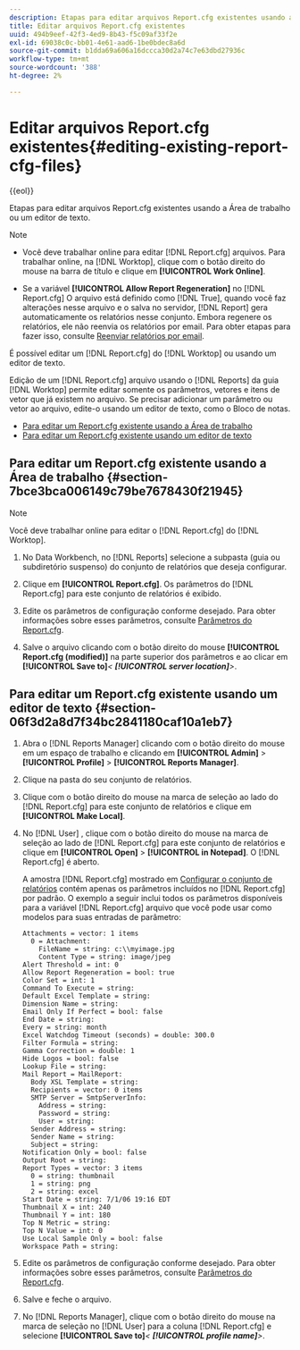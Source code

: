 ```yaml
---
description: Etapas para editar arquivos Report.cfg existentes usando a Área de trabalho ou um editor de texto.
title: Editar arquivos Report.cfg existentes
uuid: 494b9eef-42f3-4ed9-8b43-f5c09af33f2e
exl-id: 69038c0c-bb01-4e61-aad6-1be0bdec8a6d
source-git-commit: b1dda69a606a16dccca30d2a74c7e63dbd27936c
workflow-type: tm+mt
source-wordcount: '388'
ht-degree: 2%

---
```


# Editar arquivos Report.cfg existentes{#editing-existing-report-cfg-files}

{{eol}}

Etapas para editar arquivos Report.cfg existentes usando a Área de trabalho ou um editor de texto.

>[!NOTE]
>
>* Você deve trabalhar online para editar [!DNL Report.cfg] arquivos. Para trabalhar online, na [!DNL Worktop], clique com o botão direito do mouse na barra de título e clique em **[!UICONTROL Work Online]**.
>
>* Se a variável **[!UICONTROL Allow Report Regeneration]** no [!DNL Report.cfg] O arquivo está definido como [!DNL True], quando você faz alterações nesse arquivo e o salva no servidor, [!DNL Report] gera automaticamente os relatórios nesse conjunto. Embora regenere os relatórios, ele não reenvia os relatórios por email. Para obter etapas para fazer isso, consulte [Reenviar relatórios por email](../../../../home/c-rpt-oview/c-work-rpt-sets/c-edit-ex-rpt-files/t-res-rpts-email.md#task-b0a21f1c925f4e5d82560581ae4cf607).
>


É possível editar um [!DNL Report.cfg] do [!DNL Worktop] ou usando um editor de texto.

Edição de um [!DNL Report.cfg] arquivo usando o [!DNL Reports] da guia [!DNL Worktop] permite editar somente os parâmetros, vetores e itens de vetor que já existem no arquivo. Se precisar adicionar um parâmetro ou vetor ao arquivo, edite-o usando um editor de texto, como o Bloco de notas.

* [Para editar um Report.cfg existente usando a Área de trabalho](../../../../home/c-rpt-oview/c-work-rpt-sets/c-edit-ex-rpt-files/c-edit-ex-rpt-files.md#section-7bce3bca006149c79be7678430f21945)
* [Para editar um Report.cfg existente usando um editor de texto](../../../../home/c-rpt-oview/c-work-rpt-sets/c-edit-ex-rpt-files/c-edit-ex-rpt-files.md#section-06f3d2a8d7f34bc2841180caf10a1eb7)

## Para editar um Report.cfg existente usando a Área de trabalho {#section-7bce3bca006149c79be7678430f21945}

>[!NOTE]
>
>Você deve trabalhar online para editar o [!DNL Report.cfg] do [!DNL Worktop].

1. No Data Workbench, no [!DNL Reports] selecione a subpasta (guia ou subdiretório suspenso) do conjunto de relatórios que deseja configurar.
1. Clique em **[!UICONTROL Report.cfg]**. Os parâmetros do [!DNL Report.cfg] para este conjunto de relatórios é exibido.

1. Edite os parâmetros de configuração conforme desejado. Para obter informações sobre esses parâmetros, consulte [Parâmetros do Report.cfg](../../../../home/c-rpt-oview/c-rpt-param-ref/c-rpt-param.md#concept-838e59d72d3f4cb29ee15f5c7eb0ceff).
1. Salve o arquivo clicando com o botão direito do mouse **[!UICONTROL Report.cfg (modified)]** na parte superior dos parâmetros e ao clicar em **[!UICONTROL Save to]***&lt; **[!UICONTROL server location]**>*.

## Para editar um Report.cfg existente usando um editor de texto {#section-06f3d2a8d7f34bc2841180caf10a1eb7}

1. Abra o [!DNL Reports Manager] clicando com o botão direito do mouse em um espaço de trabalho e clicando em **[!UICONTROL Admin]** > **[!UICONTROL Profile]** > **[!UICONTROL Reports Manager]**.

1. Clique na pasta do seu conjunto de relatórios.
1. Clique com o botão direito do mouse na marca de seleção ao lado do [!DNL Report.cfg] para este conjunto de relatórios e clique em **[!UICONTROL Make Local]**.

1. No [!DNL User] , clique com o botão direito do mouse na marca de seleção ao lado de [!DNL Report.cfg] para este conjunto de relatórios e clique em **[!UICONTROL Open]** > **[!UICONTROL in Notepad]**. O [!DNL Report.cfg] é aberto.

   A amostra [!DNL Report.cfg] mostrado em [Configurar o conjunto de relatórios](../../../../home/c-rpt-oview/c-work-rpt-sets/t-create-rpt-set/t-config-rpt-set/t-config-rpt-set.md#task-cfb2fd0c28bc48c2acdd582fe0d670d0) contém apenas os parâmetros incluídos no [!DNL Report.cfg] por padrão. O exemplo a seguir inclui todos os parâmetros disponíveis para a variável [!DNL Report.cfg] arquivo que você pode usar como modelos para suas entradas de parâmetro:

   ```
   Attachments = vector: 1 items
     0 = Attachment:
       FileName = string: c:\\myimage.jpg
       Content Type = string: image/jpeg
   Alert Threshold = int: 0
   Allow Report Regeneration = bool: true
   Color Set = int: 1
   Command To Execute = string: 
   Default Excel Template = string: 
   Dimension Name = string: 
   Email Only If Perfect = bool: false
   End Date = string: 
   Every = string: month
   Excel Watchdog Timeout (seconds) = double: 300.0
   Filter Formula = string: 
   Gamma Correction = double: 1
   Hide Logos = bool: false
   Lookup File = string: 
   Mail Report = MailReport: 
     Body XSL Template = string: 
     Recipients = vector: 0 items
     SMTP Server = SmtpServerInfo: 
       Address = string: 
       Password = string: 
       User = string: 
     Sender Address = string: 
     Sender Name = string: 
     Subject = string: 
   Notification Only = bool: false
   Output Root = string: 
   Report Types = vector: 3 items
     0 = string: thumbnail
     1 = string: png
     2 = string: excel
   Start Date = string: 7/1/06 19:16 EDT
   Thumbnail X = int: 240
   Thumbnail Y = int: 180
   Top N Metric = string: 
   Top N Value = int: 0
   Use Local Sample Only = bool: false
   Workspace Path = string: 
   ```

1. Edite os parâmetros de configuração conforme desejado. Para obter informações sobre esses parâmetros, consulte [Parâmetros do Report.cfg](../../../../home/c-rpt-oview/c-rpt-param-ref/c-rpt-param.md#concept-838e59d72d3f4cb29ee15f5c7eb0ceff).
1. Salve e feche o arquivo.
1. No [!DNL Reports Manager], clique com o botão direito do mouse na marca de seleção no [!DNL User] para a coluna [!DNL Report.cfg] e selecione **[!UICONTROL Save to]***&lt; **[!UICONTROL profile name]**>*.
